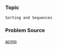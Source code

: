### Topic

    Sorting and Sequences

### Problem Source

[acmp](http://acmp.ru/index.asp?main=task&id_task=82)
